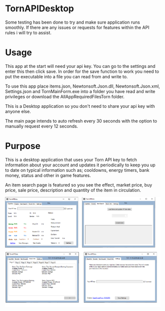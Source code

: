 # TornAPIDesktop
Some testing has been done to try and make sure application runs smoothly. If there are any issues or requests for features within the API rules i will try to assist. 
# Usage
This app at the start will need your api key. You can go to the settings and enter this then click save. In order for the save function to work you need to put the executable into a file you can read from and write to.

To use this app place items.json, Newtonsoft.Json.dll, Newtonsoft.Json.xml, Settings.json and TornMainForm.exe into a folder you have read and write privileges or download the AllAppRequiredFilesTorn folder. 

This is a Desktop application so you don't need to share your api key with anyone else.

The main page intends to auto refresh every 30 seconds with the option to manually request every 12 seconds.

# Purpose

This is a desktop application that uses your Torn API key to fetch information about your account and updates it periodically to keep you up to date on typical information such as; cooldowns, energy timers, bank money, status and other in game features.

An item search page is featured so you see the effect, market price, buy price, sale price, description and quantity of the item in circulation.

<img src= "https://github.com/ddmrd/TornAPIDesktop/blob/master/TornAPIDesktop.png" alt = "api"/>

